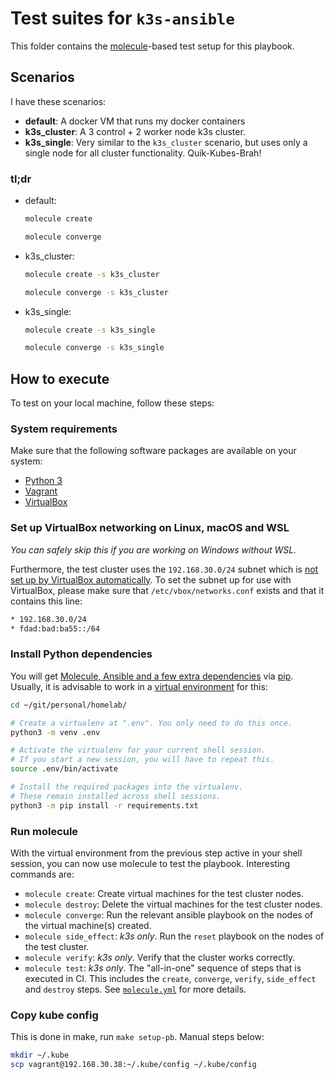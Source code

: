 # Test suites for `k3s-ansible`

This folder contains the [molecule](https://molecule.rtfd.io/)-based test setup for this playbook.

## Scenarios

I have these scenarios:

- **default**:
  A docker VM that runs my docker containers
- **k3s_cluster**:
  A 3 control + 2 worker node k3s cluster.
- **k3s_single**:
  Very similar to the `k3s_cluster` scenario, but uses only a single node for all cluster functionality. Quik-Kubes-Brah!

### tl;dr

- default:

  ```bash
  molecule create
  ```

  ```bash
  molecule converge
  ```

- k3s_cluster:

  ```bash
  molecule create -s k3s_cluster
  ```

  ```bash
  molecule converge -s k3s_cluster
  ```

- k3s_single:

  ```bash
  molecule create -s k3s_single
  ```

  ```bash
  molecule converge -s k3s_single
  ```

## How to execute

To test on your local machine, follow these steps:

### System requirements

Make sure that the following software packages are available on your system:

- [Python 3](https://www.python.org/downloads)
- [Vagrant](https://www.vagrantup.com/downloads)
- [VirtualBox](https://www.virtualbox.org/wiki/Downloads)

### Set up VirtualBox networking on Linux, macOS and WSL

*You can safely skip this if you are working on Windows without WSL.*

Furthermore, the test cluster uses the `192.168.30.0/24` subnet which is [not set up by VirtualBox automatically](https://www.virtualbox.org/manual/ch06.html#network_hostonly).
To set the subnet up for use with VirtualBox, please make sure that `/etc/vbox/networks.conf` exists and that it contains this line:

```bash
* 192.168.30.0/24
* fdad:bad:ba55::/64
```

### Install Python dependencies

You will get [Molecule, Ansible and a few extra dependencies](../requirements.txt) via [pip](https://pip.pypa.io/).
Usually, it is advisable to work in a [virtual environment](https://docs.python.org/3/tutorial/venv.html) for this:

```bash
cd ~/git/personal/homelab/

# Create a virtualenv at ".env". You only need to do this once.
python3 -m venv .env

# Activate the virtualenv for your current shell session.
# If you start a new session, you will have to repeat this.
source .env/bin/activate

# Install the required packages into the virtualenv.
# These remain installed across shell sessions.
python3 -m pip install -r requirements.txt
```

### Run molecule

With the virtual environment from the previous step active in your shell session, you can now use molecule to test the playbook.
Interesting commands are:

- `molecule create`: Create virtual machines for the test cluster nodes.
- `molecule destroy`: Delete the virtual machines for the test cluster nodes.
- `molecule converge`: Run the relevant ansible playbook on the nodes of the virtual machine(s) created.
- `molecule side_effect`: *k3s only*. Run the `reset` playbook on the nodes of the test cluster.
- `molecule verify`: *k3s only*. Verify that the cluster works correctly.
- `molecule test`: *k3s only*. The "all-in-one" sequence of steps that is executed in CI.
  This includes the `create`, `converge`, `verify`, `side_effect` and `destroy` steps.
  See [`molecule.yml`](default/molecule.yml) for more details.

### Copy kube config

This is done in make, run `make setup-pb`. Manual steps below:

```bash
mkdir ~/.kube
scp vagrant@192.168.30.38:~/.kube/config ~/.kube/config
```
